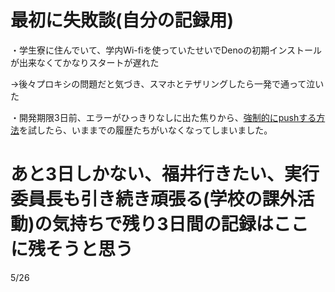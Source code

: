 # 最初に失敗談(自分の記録用)

・学生寮に住んでいて、学内Wi-fiを使っていたせいでDenoの初期インストールが出来なくてかなりスタートが遅れた

→後々プロキシの問題だと気づき、スマホとテザリングしたら一発で通って泣いた

・開発期限3日前、エラーがひっきりなしに出た焦りから、[強制的にpushする方法](https://qiita.com/Takao_/items/5e563d5ea61d2829e497)を試したら、いままでの履歴たちがいなくなってしまいました。

# あと3日しかない、福井行きたい、実行委員長も引き続き頑張る(学校の課外活動)の気持ちで残り3日間の記録はここに残そうと思う

5/26


